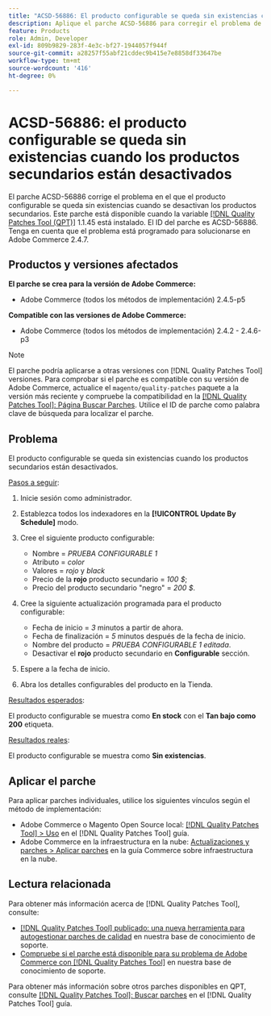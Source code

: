 ```yaml
---
title: "ACSD-56886: El producto configurable se queda sin existencias cuando los productos secundarios están desactivados"
description: Aplique el parche ACSD-56886 para corregir el problema de Adobe Commerce en el que el producto configurable se queda sin existencias secundario cuando los productos están desactivados.
feature: Products
role: Admin, Developer
exl-id: 809b9829-283f-4e3c-bf27-1944057f944f
source-git-commit: a28257f55abf21cddec9b415e7e8858df33647be
workflow-type: tm+mt
source-wordcount: '416'
ht-degree: 0%

---
```


# ACSD-56886: el producto configurable se queda sin existencias cuando los productos secundarios están desactivados

El parche ACSD-56886 corrige el problema en el que el producto configurable se queda sin existencias cuando se desactivan los productos secundarios. Este parche está disponible cuando la variable [[!DNL Quality Patches Tool (QPT)]](/help/announcements/adobe-commerce-announcements/magento-quality-patches-released-new-tool-to-self-serve-quality-patches.md) 1.1.45 está instalado. El ID del parche es ACSD-56886. Tenga en cuenta que el problema está programado para solucionarse en Adobe Commerce 2.4.7.

## Productos y versiones afectados

**El parche se crea para la versión de Adobe Commerce:**

* Adobe Commerce (todos los métodos de implementación) 2.4.5-p5

**Compatible con las versiones de Adobe Commerce:**

* Adobe Commerce (todos los métodos de implementación) 2.4.2 - 2.4.6-p3

>[!NOTE]
>
>El parche podría aplicarse a otras versiones con [!DNL Quality Patches Tool] versiones. Para comprobar si el parche es compatible con su versión de Adobe Commerce, actualice el `magento/quality-patches` paquete a la versión más reciente y compruebe la compatibilidad en la [[!DNL Quality Patches Tool]: Página Buscar Parches](https://experienceleague.adobe.com/tools/commerce-quality-patches/index.html). Utilice el ID de parche como palabra clave de búsqueda para localizar el parche.

## Problema

El producto configurable se queda sin existencias cuando los productos secundarios están desactivados.

<u>Pasos a seguir</u>:

1. Inicie sesión como administrador.
1. Establezca todos los indexadores en la **[!UICONTROL Update By Schedule]** modo.
1. Cree el siguiente producto configurable:

   * Nombre = *PRUEBA CONFIGURABLE 1*
   * Atributo = *color*
   * Valores = *rojo* y *black*
   * Precio de la **rojo**  producto secundario = *100 $*;
   * Precio del producto secundario &quot;negro&quot; = *200 $*.

1. Cree la siguiente actualización programada para el producto configurable:

   * Fecha de inicio = *3* minutos a partir de ahora.
   * Fecha de finalización = *5* minutos después de la fecha de inicio.
   * Nombre del producto = *PRUEBA CONFIGURABLE 1 editada*.
   * Desactivar el **rojo** producto secundario en **Configurable** sección.

1. Espere a la fecha de inicio.
1. Abra los detalles configurables del producto en la Tienda.

<u>Resultados esperados</u>:

El producto configurable se muestra como **En stock** con el **Tan bajo como 200** etiqueta.

<u>Resultados reales</u>:

El producto configurable se muestra como **Sin existencias**.

## Aplicar el parche

Para aplicar parches individuales, utilice los siguientes vínculos según el método de implementación:

* Adobe Commerce o Magento Open Source local: [[!DNL Quality Patches Tool] > Uso](https://experienceleague.adobe.com/docs/commerce-operations/tools/quality-patches-tool/usage.html) en el [!DNL Quality Patches Tool] guía.
* Adobe Commerce en la infraestructura en la nube: [Actualizaciones y parches > Aplicar parches](https://experienceleague.adobe.com/docs/commerce-cloud-service/user-guide/develop/upgrade/apply-patches.html) en la guía Commerce sobre infraestructura en la nube.

## Lectura relacionada

Para obtener más información acerca de [!DNL Quality Patches Tool], consulte:

* [[!DNL Quality Patches Tool] publicado: una nueva herramienta para autogestionar parches de calidad](/help/announcements/adobe-commerce-announcements/magento-quality-patches-released-new-tool-to-self-serve-quality-patches.md) en nuestra base de conocimiento de soporte.
* [Compruebe si el parche está disponible para su problema de Adobe Commerce con [!DNL Quality Patches Tool]](/help/support-tools/patches-available-in-qpt-tool/check-patch-for-magento-issue-with-magento-quality-patches.md) en nuestra base de conocimiento de soporte.

Para obtener más información sobre otros parches disponibles en QPT, consulte [[!DNL Quality Patches Tool]: Buscar parches](https://experienceleague.adobe.com/tools/commerce-quality-patches/index.html) en el [!DNL Quality Patches Tool] guía.
